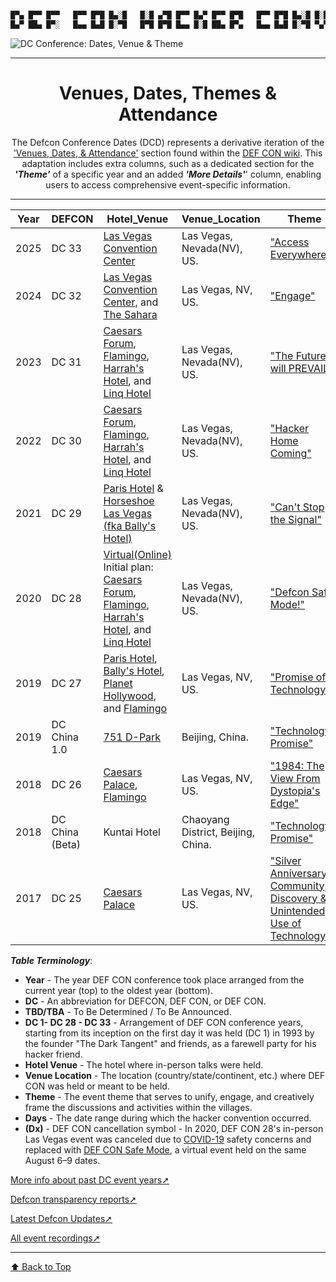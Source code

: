 <link rel="stylesheet" href="assets/css/style.css">

```markdown

█▀▄ █▀▀ █▀▀   █▀▀ █▀█ █▄░█   █░█ ▄▀█ █▀▀ █▄▀ █▀▀ █▀█   █▀▀ █▀█ █▄░█ █░█ █▀▀ █▄░█ ▀█▀ █ █▀█ █▄░█
█▄▀ ██▄ █▀░   █▄▄ █▄█ █░▀█   █▀█ █▀█ █▄▄ █░█ ██▄ █▀▄   █▄▄ █▄█ █░▀█ ▀▄▀ ██▄ █░▀█ ░█░ █ █▄█ █░▀█
```

![DC Conference: Dates, Venue & Theme](https://pbs.twimg.com/profile_banners/1378353830828589056/1713553813/1500x500)

-----

<h1 align="center">Venues, Dates, Themes & Attendance</h1>

<p align="center">
  The Defcon Conference Dates (DCD) represents a derivative iteration of the <a href="https://en.wikipedia.org/wiki/DEF_CON#Venues,_dates,_and_attendance">'Venues, Dates, & Attendance'</a> section found within the <a href="https://en.wikipedia.org/wiki/DEF_CON"> DEF CON wiki</a>. This adaptation includes extra columns, such as a dedicated section for the <b><i>'Theme'</i></b> of a specific year and an added <b><i>'More Details'</i></b>' column, enabling users to access comprehensive event-specific information.
</p>

-----

<a name="top"></a>

| Year | DEFCON      | Hotel_Venue | Venue_Location | Theme    | Days         | Attendance | More_Details |
|------|-------------|-------------|----------------|----------|--------------|------------|--------------|
| 2025 | DC 33       |[Las Vegas Convention Center](https://en.wikipedia.org/wiki/Las_Vegas_Convention_Center) | Las Vegas, Nevada(NV), US.  | ["Access Everywhere"](https://defcon.org/html/defcon-33/dc-33-theme.html)      |August 07-10  |     N/A    | -[Media_Archive↗](https://media.defcon.org/DEF%20CON%2033/)         |
| 2024 | DC 32  |[Las Vegas Convention Center](https://en.wikipedia.org/wiki/Las_Vegas_Convention_Center), and [The Sahara](https://en.wikipedia.org/wiki/Sahara_Las_Vegas)  |Las Vegas, NV, US.   |   ["Engage"](https://defcon.org/html/defcon-32/dc-32-theme.html)   |August 08-11   |     N/A    | - [Load More↗](https://defcon.org/html/links/dc-archives/dc-32-archive.html) <br> -[Media_Archive↗](https://media.defcon.org/DEF%20CON%2032/)          |
| 2023 | DC 31  |[Caesars Forum](https://en.wikipedia.org/wiki/Caesars_Forum), [Flamingo](https://en.wikipedia.org/wiki/Flamingo_Las_Vegas), [Harrah's Hotel](https://en.wikipedia.org/wiki/Harrah%27s_Las_Vegas), and [Linq Hotel](https://en.wikipedia.org/wiki/The_Linq)        |Las Vegas, Nevada(NV), US.              | ["The Future will PREVAIL"](https://forum.defcon.org/node/243872)             |August 10-13   |~30,000     | - [Load More↗](https://defcon.org/html/links/dc-archives/dc-31-archive.html) <br> -[Media_Archive↗](https://media.defcon.org/DEF%20CON%2031/) |
| 2022 | DC 30  |[Caesars Forum](https://en.wikipedia.org/wiki/Caesars_Forum), [Flamingo](https://en.wikipedia.org/wiki/Flamingo_Las_Vegas), [Harrah's Hotel](https://en.wikipedia.org/wiki/Harrah%27s_Las_Vegas), and [Linq Hotel](https://en.wikipedia.org/wiki/The_Linq)        |Las Vegas, Nevada(NV), US.      | ["Hacker Home Coming"](https://forum.defcon.org/node/240151)                  |August 11-14   |~25,000     | - [Load More↗](https://defcon.org/html/links/dc-archives/dc-30-archive.html) <br> -[Media_Archive↗](https://media.defcon.org/DEF%20CON%2030/) |
| 2021 | DC 29  |[Paris Hotel](https://en.wikipedia.org/wiki/Paris_Las_Vegas) & [Horseshoe Las Vegas (fka Bally's Hotel)](https://en.wikipedia.org/wiki/Horseshoe_Las_Vegas)                                                                                                       |Las Vegas, Nevada(NV), US.      | ["Can't Stop the Signal"](https://forum.defcon.org/node/236388)               |August 05-08   |~8,700      | - [Load More↗](https://defcon.org/html/links/dc-archives/dc-29-archive.html) <br> -[Media_Archive↗](https://media.defcon.org/DEF%20CON%2029/) |
| 2020 | DC 28  |[Virtual(Online)](https://www.youtube.com/playlist?list=PL9fPq3eQfaaBk9DFnyJRpxPi8Lz1n7cFv) <br> Initial plan: [Caesars Forum](https://en.wikipedia.org/wiki/Caesars_Forum), [Flamingo](https://en.wikipedia.org/wiki/Flamingo_Las_Vegas), [Harrah's Hotel](https://en.wikipedia.org/wiki/Harrah%27s_Las_Vegas), and [Linq Hotel](https://en.wikipedia.org/wiki/The_Linq)   |Las Vegas, Nevada(NV), US.   | ["Defcon Safe Mode!"](https://defcon.org/html/defcon-safemode/dc-safemode-faq.html)|August 06-09 |0 (Dx) | - [Load More↗](https://defcon.org/html/links/dc-archives/dc-28-archive.html) <br> -[Media_Archive↗](https://media.defcon.org/DEF%20CON%2028/)|
| 2019 | DC 27  |[Paris Hotel](https://en.wikipedia.org/wiki/Paris_Las_Vegas), [Bally's Hotel](https://en.wikipedia.org/wiki/Bally%27s_Las_Vegas), [Planet Hollywood](https://en.wikipedia.org/wiki/Planet_Hollywood_Las_Vegas), and [Flamingo](https://en.wikipedia.org/wiki/Flamingo_Las_Vegas)        |Las Vegas, NV, US.   | ["Promise of Technology"](https://media.defcon.org/DEF%20CON%2027/DEF%20CON%2027%20program.pdf) |August 8–11    |~30,000     | - [Load More↗](https://defcon.org/html/links/dc-archives/dc-27-archive.html) <br> -[Media_Archive↗](https://media.defcon.org/DEF%20CON%2027/)|
| 2019 | DC China 1.0   |[751 D-Park](https://en.wikipedia.org/wiki/798_Art_Zone)  |Beijing, China. | ["Technology's Promise"](https://media.defcon.org/DEF%20CON%20China%201/DEF%20CON%20China%201%20program.pdf)  |May 31 – June 2    |Unknown      | - [Load More↗](https://defcon.org/html/links/dc-archives/dc-cn-1-archive.html) <br> -[Media_Archive↗](https://media.defcon.org/DEF%20CON%20China%201/) |
| 2018 | DC 26   |[Caesars Palace](https://en.wikipedia.org/wiki/Caesars_Palace), [Flamingo](https://en.wikipedia.org/wiki/Flamingo_Las_Vegas)  |Las Vegas, NV, US. | ["1984: The View From Dystopia's Edge"](https://defcon.org/html/defcon-26/dc-26-theme.html)  |August 9–12   |28,000  | - [Load More↗](https://defcon.org/html/links/dc-archives/dc-26-archive.html) <br> -[Media_Archive↗](https://media.defcon.org/DEF%20CON%2026/) |
| 2018 | DC China (Beta)   | Kuntai Hotel   | Chaoyang District, Beijing, China. | ["Technology's Promise"](https://media.defcon.org/DEF%20CON%20China%20beta/DEF%20CON%20China%20beta%20program.pdf)  |May 11-13    |Unknown  | - [Load More↗](https://defcon.org/html/defcon-china/dc-cn-index.html) <br> -[Media_Archive↗](https://media.defcon.org/DEF%20CON%20China%20beta/)|
| 2017 | DC 25   | [Caesars Palace](https://en.wikipedia.org/wiki/Caesars_Palace)   | Las Vegas, NV, US. | ["Silver Anniversary- Community, Discovery & Unintended Use of Technology"](https://media.defcon.org/DEF%20CON%2025/DEF%20CON%2025%20program.pdf)  |July 27-30    |Unknown  | - [Load More↗](https://defcon.org/html/defcon-25/dc-25-index.html) <br> -[Media_Archive↗](https://media.defcon.org/DEF%20CON%2025/)|


**_Table Terminology_**:

- **Year** - The year DEF CON conference took place arranged from the current year (top) to the oldest year (bottom).
- **DC** - An abbreviation for DEFCON, DEF CON, or DEF CON.
- **TBD/TBA** - To Be Determined / To Be Announced.
- **DC 1- DC 28 - DC 33** - Arrangement of DEF CON conference years, starting from its inception on the first day it was held (DC 1) in 1993 by the founder "The Dark Tangent" and friends, as a farewell party for his hacker friend.
- **Hotel Venue** - The hotel where in-person talks were held.
- **Venue Location** - The location (country/state/continent, etc.) where DEF CON was held or meant to be held.
- **Theme** - The event theme that serves to unify, engage, and creatively frame the discussions and activities within the villages.
- **Days** - The date range during which the hacker convention occurred.
- **(Dx)** - DEF CON cancellation symbol - In 2020, DEF CON 28's in-person Las Vegas event was canceled due to [COVID-19](https://en.wikipedia.org/wiki/COVID-19) safety concerns and replaced with [DEF CON Safe Mode](https://defcon.org/html/defcon-safemode/dc-safemode-faq.html), a virtual event held on the same August 6–9 dates.

[More info about past DC event years➚](https://en.wikipedia.org/wiki/DEF_CON#Venues,_dates,_and_attendance)

[Defcon transparency reports➚](https://defcon.org/html/links/dc-transparency.html)

[Latest Defcon Updates➚](https://defcon.org/)

[All event recordings➚](https://www.youtube.com/@DEFCONConference/)

____


[⬆ Back to Top](#top)
